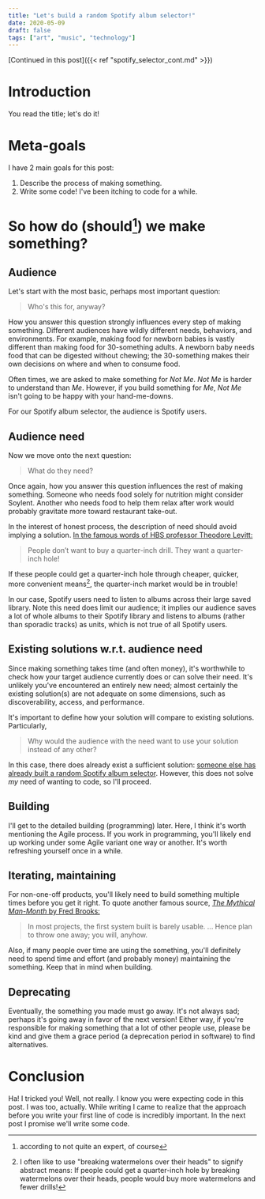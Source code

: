 ```yaml
---
title: "Let's build a random Spotify album selector!"
date: 2020-05-09
draft: false
tags: ["art", "music", "technology"]
---
```

[Continued in this post]({{< ref "spotify_selector_cont.md" >}})
# Introduction
You read the title; let's do it!
# Meta-goals
I have 2 main goals for this post:
1. Describe the process of making something.
2. Write some code! I've been itching to code for a while.
# So how do (should[^1]) we make something?
[^1]: according to not quite an expert, of course
## Audience
Let's start with the most basic, perhaps most important question:
> Who's this for, anyway?

How you answer this question strongly influences every step of making something. Different audiences have wildly different needs, behaviors, and environments. For example, making food for newborn babies is vastly different than making food for 30-something adults. A newborn baby needs food that can be digested without chewing; the 30-something makes their own decisions on where and when to consume food.

Often times, we are asked to make something for _Not Me_. _Not Me_ is harder to understand than _Me_. However, if you build something for _Me_, _Not Me_ isn't going to be happy with your hand-me-downs.

For our Spotify album selector, the audience is Spotify users.
## Audience need
Now we move onto the next question:
> What do they need?

Once again, how you answer this question influences the rest of making something. Someone who needs food solely for nutrition might consider Soylent. Another who needs food to help them relax after work would probably gravitate more toward restaurant take-out.

In the interest of honest process, the description of need should avoid implying a solution. [In the famous words of HBS professor Theodore Levitt:](https://hbswk.hbs.edu/item/what-customers-want-from-your-products)
> People don’t want to buy a quarter-inch drill. They want a quarter-inch hole!

If these people could get a quarter-inch hole through cheaper, quicker, more convenient means[^2], the quarter-inch market would be in trouble!
[^2]: I often like to use "breaking watermelons over their heads" to signify abstract means: If people could get a quarter-inch hole by breaking watermelons over their heads, people would buy more watermelons and fewer drills!

In our case, Spotify users need to listen to albums across their large saved library. Note this need does limit our audience; it implies our audience saves a lot of whole albums to their Spotify library and listens to albums (rather than sporadic tracks) as units, which is not true of all Spotify users.
## Existing solutions w.r.t. audience need
Since making something takes time (and often money), it's worthwhile to check how your target audience currently does or can solve their need. It's unlikely you've encountered an entirely new need; almost certainly the existing solution(s) are not adequate on some dimensions, such as discoverability, access, and performance.

It's important to define how your solution will compare to existing solutions. Particularly,
> Why would the audience with the need want to use your solution instead of any other?

In this case, there does already exist a sufficient solution: [someone else has already built a random Spotify album selector](https://www.nativenoise.co.za/spotify/album-selector/). However, this does not solve _my_ need of wanting to code, so I'll proceed.
## Building
I'll get to the detailed building (programming) later. Here, I think it's worth mentioning the Agile process. If you work in programming, you'll likely end up working under some Agile variant one way or another. It's worth refreshing yourself once in a while.
## Iterating, maintaining
For non-one-off products, you'll likely need to build something multiple times before you get it right. To quote another famous source, [_The Mythical Man-Month_ by Fred Brooks:](https://course.ccs.neu.edu/cs5500f14/Notes/Prototyping1/planToThrowOneAway.html)
> In most projects, the first system built is barely usable. ... Hence plan to throw one away; you will, anyhow. 

Also, if many people over time are using the something, you'll definitely need to spend time and effort (and probably money) maintaining the something. Keep that in mind when building.
## Deprecating
Eventually, the something you made must go away. It's not always sad; perhaps it's going away in favor of the next version! Either way, if you're responsible for making something that a lot of other people use, please be kind and give them a grace period (a deprecation period in software) to find alternatives.
# Conclusion
Ha! I tricked you! Well, not really. I know you were expecting code in this post. I was too, actually. While writing I came to realize that the approach before you write your first line of code is incredibly important. In the next post I promise we'll write some code.

